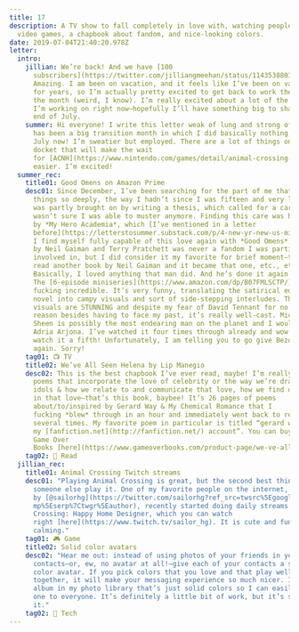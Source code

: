```yaml
---
title: 17
description: A TV show to fall completely in love with, watching people play
  video games, a chapbook about fandom, and nice-looking colors.
date: 2019-07-04T21:40:20.978Z
letter:
  intro:
    jillian: We’re back! And we have [100
      subscribers](https://twitter.com/jilliangmeehan/status/1143538801287077891?s=21)!
      Amazing. I am been on vacation, and it feels like I’ve been on vacation
      for years, so I’m actually pretty excited to get back to work the rest of
      the month (weird, I know). I’m really excited about a lot of the things
      I’m working on right now—hopefully I’ll have something big to share at the
      end of July.
    summer: Hi everyone! I write this letter weak of lung and strong of heart. June
      has been a big transition month in which I did basically nothing, but it’s
      July now! I’m sweatier but employed. There are a lot of things on the
      docket that will make the wait
      for [ACNH](https://www.nintendo.com/games/detail/animal-crossing-new-horizons-switch/) much
      easier. I’m excited!
  summer_rec:
    title01: Good Omens on Amazon Prime
    desc01: Since December, I’ve been searching for the part of me that used to love
      things so deeply, the way I hadn’t since I was fifteen and very lonely. It
      was partly brought on by writing a thesis, which called for a care that I
      wasn’t sure I was able to muster anymore. Finding this care was helped
      by *My Hero Academia*, which [I’ve mentioned in a letter
      before](https://letterstosummer.substack.com/p/4-new-yr-new-us-missing-personal).
      I find myself fully capable of this love again with *Good Omens*. The book
      by Neil Gaiman and Terry Pratchett was never a fandom I was particularly
      involved in, but I did consider it my favorite for brief moment—then, I
      read another book by Neil Gaiman and it became that one, etc., etc.
      Basically, I loved anything that man did. And he’s done it again!
      The [6-episode miniseries](https://www.amazon.com/dp/B07FMLSCTP/) is
      fucking incredible. It’s very funny, translating the satirical edge of the
      novel into campy visuals and sort of side-stepping interludes. The overall
      visuals are STUNNING and despite my fear of David Tennant for no other
      reason besides having to face my past, it’s really well-cast. Michael
      Sheen is possibly the most endearing man on the planet and I would die for
      Adria Arjona. I’ve watched it four times through already and wow! I will
      watch it a fifth! Unfortunately, I am telling you to go give Bezos money
      again. Sorry!
    tag01: 📺 TV
    title02: We’ve All Seen Helena by Lip Manegio
    desc02: This is the best chapbook I’ve ever read, maybe! I’m really drawn to
      poems that incorporate the love of celebrity or the way we’re drawn to
      idols & how we relate to and communicate that love, how we find ourselves
      in that love—that’s this book, baybee! It’s 26 pages of poems
      about/to/inspired by Gerard Way & My Chemical Romance that I
      fucking *blew* through in an hour and immediately went back to re-read
      several times. My favorite poem in particular is titled “gerard way finds
      my [fanfiction.net](http://fanfiction.net/) account”. You can buy it from
      Game Over
      Books [here](https://www.gameoverbooks.com/product-page/we-ve-all-seen-helena).
    tag02: 📖 Read
  jillian_rec:
    title01: Animal Crossing Twitch streams
    desc01: "Playing Animal Crossing is great, but the second best thing is watching
      someone else play it. One of my favorite people on the internet, who goes
      by [@sailorhg](https://twitter.com/sailorhg?ref_src=twsrc%5Egoogle%7Ctwca\
      mp%5Eserp%7Ctwgr%5Eauthor), recently started doing daily streams of Animal
      Crossing: Happy Home Designer, which you can watch
      right [here](https://www.twitch.tv/sailor_hg). It is cute and fun and very
      calming."
    tag01: 🎮 Game
    title02: Solid color avatars
    desc02: "Hear me out: instead of using photos of your friends in your phone
      contacts—or, ew, no avatar at all!—give each of your contacts a solid
      color avatar. If you pick colors that you love and that play well
      together, it will make your messaging experience so much nicer. I have an
      album in my photo library that’s just solid colors so I can easily assign
      one to everyone. It’s definitely a little bit of work, but it’s so worth
      it."
    tag02: 📱 Tech
---
```

